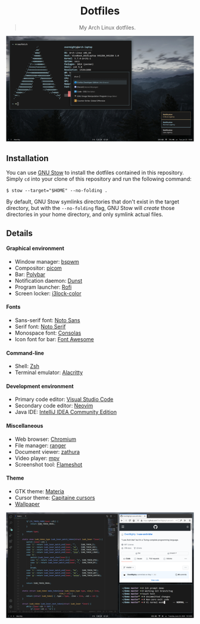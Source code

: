 <div align="center">
    <h1>Dotfiles</h1>
    <blockquote>
        <p>My Arch Linux dotfiles.</p>
    </blockquote>
</div>

![neofetch, Dunst, and Rofi](./screenshots/desktop1.png)

## Installation

You can use [GNU Stow](https://www.gnu.org/software/stow/) to install the
dotfiles contained in this repository. Simply `cd` into your clone of this
repository and run the following command:

```
$ stow --target="$HOME" --no-folding .
```

By default, GNU Stow symlinks directories that don't exist in the target
directory, but with the `--no-folding` flag, GNU Stow will *create* those
directories in your home directory, and only symlink actual files.

## Details

#### Graphical environment

- Window manager: [bspwm](https://github.com/baskerville/bspwm)
- Compositor: [picom](https://github.com/yshui/picom)
- Bar: [Polybar](https://github.com/polybar/polybar)
- Notification daemon: [Dunst](https://github.com/dunst-project/dunst)
- Program launcher: [Rofi](https://github.com/davatorium/rofi)
- Screen locker: [i3lock-color](https://github.com/PandorasFox/i3lock-color)

#### Fonts

- Sans-serif font: [Noto Sans](https://www.google.com/get/noto/)
- Serif font: [Noto Serif](https://www.google.com/get/noto/)
- Monospace font: [Consolas](https://aur.archlinux.org/packages/consolas-font)
- Icon font for bar: [Font Awesome](https://fontawesome.com/)

#### Command-line

- Shell: [Zsh](https://github.com/zsh-users/zsh)
- Terminal emulator: [Alacritty](https://github.com/jwilm/alacritty)

#### Development environment

- Primary code editor: [Visual Studio Code](https://github.com/microsoft/vscode)
- Secondary code editor: [Neovim](https://github.com/neovim/neovim)
- Java IDE: [IntelliJ IDEA Community Edition](https://github.com/JetBrains/intellij-community)

#### Miscellaneous

- Web browser: [Chromium](https://github.com/chromium/chromium)
- File manager: [ranger](https://github.com/ranger/ranger)
- Document viewer: [zathura](https://github.com/pwmt/zathura)
- Video player: [mpv](https://github.com/mpv-player/mpv)
- Screenshot tool: [Flameshot](https://github.com/lupoDharkael/flameshot)

#### Theme

- GTK theme: [Materia](https://github.com/nana-4/materia-theme)
- Cursor theme: [Capitaine cursors](https://github.com/keeferrourke/capitaine-cursors)
- [Wallpaper](https://unsplash.com/photos/ybw-0_Hfk1I)

![Visual Studio Code, Firefox Developer Edition, and Zsh prompt](./screenshots/desktop2.png)
